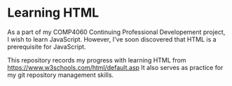 # Learning HTML

As a part of my COMP4060 Continuing Professional Developement project, I wish to learn JavaScript. 
However, I've soon discovered that HTML is a prerequisite for JavaScript. 

This repository records my progress with learning HTML from https://www.w3schools.com/html/default.asp
It also serves as practice for my git repository management skills.
